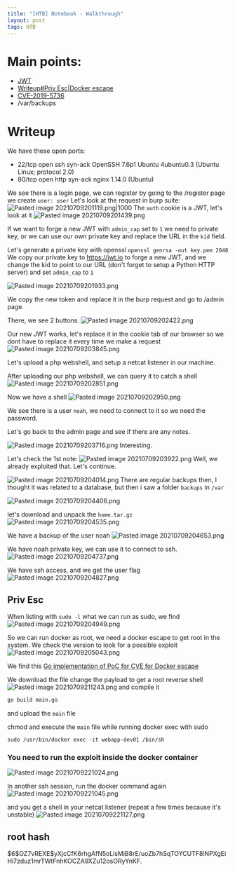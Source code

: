 ```yaml
---
title: "[HTB] Notebook - Walkthrough"
layout: post
tags: HTB
---
```


# Main points:
* [JWT](https://jwt.io/)
* [Writeup#Priv Esc|Docker escape](/assets/Boxes/Notebook/Writeup%23Priv%20Esc%7CDocker%20escape)
* [CVE-2019-5736](https://www.openwall.com/lists/oss-security/2019/02/13/3)
* /var/backups

# Writeup
We have these open ports:

* 22/tcp open  ssh     syn-ack OpenSSH 7.6p1 Ubuntu 4ubuntu0.3 (Ubuntu Linux; protocol 2.0)
* 80/tcp open  http    syn-ack nginx 1.14.0 (Ubuntu)

We see there is a login page, we can register by going to the /register page
we create `user: user`
Let's look at the request in burp suite:
![Pasted image 20210709201119.png|1000](/assets/Pasted%20image%2020210709201119.png%7C1000)
The `auth` cookie is a JWT, let's look at it
![Pasted image 20210709201439.png](/assets/Pasted%20image%2020210709201439.png)

If we want to forge a new JWT with `admin_cap` set to `1` we need to private key, or we can use our own private key and replace the URL in the `kid` field.

Let's generate a private key with openssl
`openssl genrsa -out key.pem 2048`
We copy our private key to https://jwt.io to forge a new JWT, and we change the kid to point to our URL (don't forget to setup a Python HTTP server) and set `admin_cap` to `1`

![Pasted image 20210709201933.png](/assets/Pasted%20image%2020210709201933.png)

We copy the new token and replace it in the burp request and go to /admin page.

There, we see 2 buttons. 
![Pasted image 20210709202422.png](/assets/Pasted%20image%2020210709202422.png)

Our new JWT works, let's replace it in the cookie tab of our browser so we dont have to replace it every time we make a request
![Pasted image 20210709203845.png](/assets/Pasted%20image%2020210709203845.png)

Let's upload a php webshell, and setup a netcat listener in our machine.

After uploading our php webshell, we can query it to catch a shell
![Pasted image 20210709202851.png](/assets/Pasted%20image%2020210709202851.png)

Now we have a shell
![Pasted image 20210709202950.png](/assets/Pasted%20image%2020210709202950.png)

We see there is a user `noah`, we need to connect to it so we need the password.

Let's go back to the admin page and see if there are any notes.

![Pasted image 20210709203716.png](/assets/Pasted%20image%2020210709203716.png)
Interesting.

Let's check the 1st note:
![Pasted image 20210709203922.png](/assets/Pasted%20image%2020210709203922.png)
Well, we already exploited that. Let's continue.

![Pasted image 20210709204014.png](/assets/Pasted%20image%2020210709204014.png)
There are regular backups then, I thought it was related to a database, but then i saw a folder `backups` in `/var`

![Pasted image 20210709204406.png](/assets/Pasted%20image%2020210709204406.png)

let's download and unpack the `home.tar.gz`
![Pasted image 20210709204535.png](/assets/Pasted%20image%2020210709204535.png)

We have a backup of the user noah
![Pasted image 20210709204653.png](/assets/Pasted%20image%2020210709204653.png)

We have noah private key, we can use it to connect to ssh.
![Pasted image 20210709204737.png](/assets/Pasted%20image%2020210709204737.png)

We have ssh access, and we get the user flag
![Pasted image 20210709204827.png](/assets/Pasted%20image%2020210709204827.png)

## Priv Esc
When listing with `sudo -l` what we can run as sudo, we find 
![Pasted image 20210709204949.png](/assets/Pasted%20image%2020210709204949.png)

So we can run docker as root, we need a docker escape to get root in the system.
We check the version to look for a possible exploit
![Pasted image 20210709205043.png](/assets/Pasted%20image%2020210709205043.png)

We find this [Go implementation of PoC for CVE for Docker escape](https://github.com/Frichetten/CVE-2019-5736-PoC)

We download the file
change the payload to get a root reverse shell
![Pasted image 20210709211243.png](/assets/Pasted%20image%2020210709211243.png)
and compile it
```bash
go build main.go 
```
and upload the `main` file 

chmod and execute the `main` file while running docker exec with sudo
```
sudo /usr/bin/docker exec -it webapp-dev01 /bin/sh
```
### You need to run the exploit inside the docker container
![Pasted image 20210709221024.png](/assets/Pasted%20image%2020210709221024.png)

In another ssh session, run the docker command again 
![Pasted image 20210709221045.png](/assets/Pasted%20image%2020210709221045.png)

and you get a shell in your netcat listener (repeat a few times because it's unstable)
![Pasted image 20210709221127.png](/assets/Pasted%20image%2020210709221127.png)
## root hash
\$6\$OZ7vREXE$yXjcCfK6rhgAfN5oLisMiB8rE/uoZb7hSqTOYCUTF8lNPXgEiHi7zduz1mrTWtFnhKOCZA9XZu12osORyYnKF.